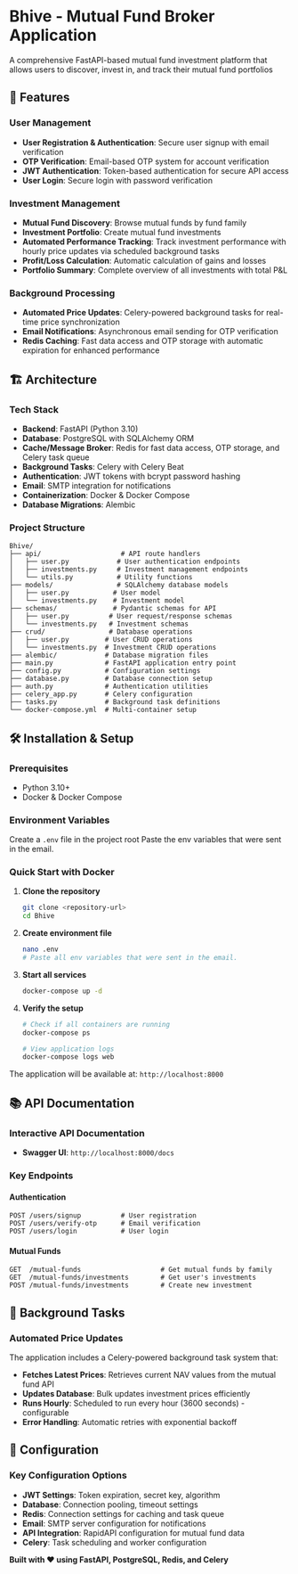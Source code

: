 #  Bhive - Mutual Fund Broker Application

A comprehensive FastAPI-based mutual fund investment platform that allows users to discover, invest in, and track their mutual fund portfolios

## 🚀 Features

### User Management
- **User Registration & Authentication**: Secure user signup with email verification
- **OTP Verification**: Email-based OTP system for account verification
- **JWT Authentication**: Token-based authentication for secure API access
- **User Login**: Secure login with password verification

### Investment Management
- **Mutual Fund Discovery**: Browse mutual funds by fund family
- **Investment Portfolio**: Create mutual fund investments
- **Automated Performance Tracking**: Track investment performance with hourly price updates via scheduled background tasks
- **Profit/Loss Calculation**: Automatic calculation of gains and losses
- **Portfolio Summary**: Complete overview of all investments with total P&L

### Background Processing
- **Automated Price Updates**: Celery-powered background tasks for real-time price synchronization
- **Email Notifications**: Asynchronous email sending for OTP verification
- **Redis Caching**: Fast data access and OTP storage with automatic expiration for enhanced performance


## 🏗️ Architecture

### Tech Stack
- **Backend**: FastAPI (Python 3.10)
- **Database**: PostgreSQL with SQLAlchemy ORM
- **Cache/Message Broker**: Redis for fast data access, OTP storage, and Celery task queue
- **Background Tasks**: Celery with Celery Beat
- **Authentication**: JWT tokens with bcrypt password hashing
- **Email**: SMTP integration for notifications
- **Containerization**: Docker & Docker Compose
- **Database Migrations**: Alembic

### Project Structure
```
Bhive/
├── api/                    # API route handlers
│   ├── user.py            # User authentication endpoints
│   ├── investments.py     # Investment management endpoints
│   └── utils.py           # Utility functions
├── models/                # SQLAlchemy database models
│   ├── user.py           # User model
│   └── investments.py    # Investment model
├── schemas/              # Pydantic schemas for API
│   ├── user.py          # User request/response schemas
│   └── investments.py   # Investment schemas
├── crud/                # Database operations
│   ├── user.py         # User CRUD operations
│   └── investments.py  # Investment CRUD operations
├── alembic/            # Database migration files
├── main.py             # FastAPI application entry point
├── config.py           # Configuration settings
├── database.py         # Database connection setup
├── auth.py             # Authentication utilities
├── celery_app.py       # Celery configuration
├── tasks.py            # Background task definitions
└── docker-compose.yml  # Multi-container setup
```

## 🛠️ Installation & Setup

### Prerequisites
- Python 3.10+
- Docker & Docker Compose

### Environment Variables
Create a `.env` file in the project root
Paste the env variables that were sent in the email.

### Quick Start with Docker

1. **Clone the repository**
   ```bash
   git clone <repository-url>
   cd Bhive
   ```

2. **Create environment file**
   ```bash
   nano .env
   # Paste all env variables that were sent in the email.
   ```

3. **Start all services**
   ```bash
   docker-compose up -d
   ```

4. **Verify the setup**
   ```bash
   # Check if all containers are running
   docker-compose ps
   
   # View application logs
   docker-compose logs web
   ```

The application will be available at: `http://localhost:8000`


## 📚 API Documentation

### Interactive API Documentation
- **Swagger UI**: `http://localhost:8000/docs`

### Key Endpoints

#### Authentication
```
POST /users/signup          # User registration
POST /users/verify-otp      # Email verification
POST /users/login           # User login
```

#### Mutual Funds
```
GET  /mutual-funds                    # Get mutual funds by family
GET  /mutual-funds/investments        # Get user's investments
POST /mutual-funds/investments        # Create new investment
```


## 🔄 Background Tasks

### Automated Price Updates
The application includes a Celery-powered background task system that:
- **Fetches Latest Prices**: Retrieves current NAV values from the mutual fund API
- **Updates Database**: Bulk updates investment prices efficiently
- **Runs Hourly**: Scheduled to run every hour (3600 seconds) - configurable
- **Error Handling**: Automatic retries with exponential backoff


## 🔧 Configuration

### Key Configuration Options

- **JWT Settings**: Token expiration, secret key, algorithm
- **Database**: Connection pooling, timeout settings
- **Redis**: Connection settings for caching and task queue
- **Email**: SMTP server configuration for notifications
- **API Integration**: RapidAPI configuration for mutual fund data
- **Celery**: Task scheduling and worker configuration


**Built with ❤️ using FastAPI, PostgreSQL, Redis, and Celery**
